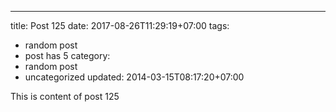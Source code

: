 ---
title: Post 125
date: 2017-08-26T11:29:19+07:00
tags:
  - random post
  - post has 5
category:
  - random post
  - uncategorized
updated: 2014-03-15T08:17:20+07:00

This is content of post 125